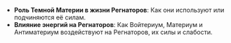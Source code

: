 
- **Роль Темной Материи в жизни Регнаторов**: Как они используют или подчиняются её силам.
- **Влияние энергий на Регнаторов**: Как Войтериум, Материум и Антиматериум воздействуют на Регнаторов, их силы и слабости.